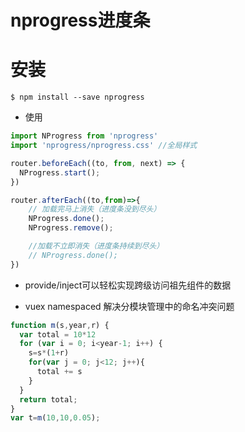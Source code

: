# nprogress进度条
# 安装
```shell
$ npm install --save nprogress
```

+ 使用
```js
import NProgress from 'nprogress'
import 'nprogress/nprogress.css' //全局样式

router.beforeEach((to, from, next) => {
  NProgress.start();
})

router.afterEach((to,from)=>{
    // 加载完马上消失（进度条没到尽头）
    NProgress.done();
    NProgress.remove();

    //加载不立即消失（进度条持续到尽头） 
    // NProgress.done();
})

```
+ provide/inject可以轻松实现跨级访问祖先组件的数据

+ vuex namespaced 解决分模块管理中的命名冲突问题





```js
function m(s,year,r) {
  var total = 10*12
  for (var i = 0; i<year-1; i++) {
    s=s*(1+r)
    for(var j = 0; j<12; j++){
      total += s 
    }
  }
  return total;
}
var t=m(10,10,0.05);
```